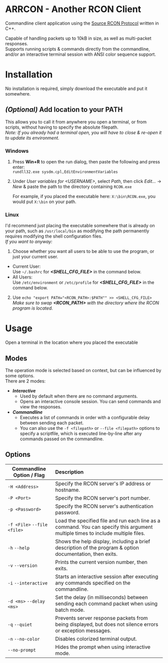 # ARRCON - Another RCON Client
Commandline client application using the [Source RCON Protocol](https://developer.valvesoftware.com/wiki/Source_RCON_Protocol) written in C++.

Capable of handling packets up to 10kB in size, as well as multi-packet responses.  
Supports running scripts & commands directly from the commandline, and/or an interactive terminal session with ANSI color sequence support.

# Installation
No installation is required, simply download the executable and put it somewhere.  

## _(Optional)_ Add location to your PATH
This allows you to call it from anywhere you open a terminal, or from scripts, without having to specify the absolute filepath.  
_Note: If you already had a terminal open, you will have to close & re-open it to update its environment._

### __Windows__
1. Press __Win+R__ to open the run dialog, then paste the following and press enter:  
   `rundll32.exe sysdm.cpl,EditEnvironmentVariables`
2. Under _User variables for \<USERNAME\>_, select _Path_, then click _Edit..._ -> _New_ & paste the path to the directory containing `RCON.exe`

   For example, if you placed the executable here: `X:\bin\RCON.exe`, you would put `X:\bin` on your path.  

### __Linux__
I'd recommend just placing the executable somewhere that is already on your path, such as `/usr/local/bin` as modifying the path permanently requires modifying the shell configuration files.  
_If you want to anyway:_
1. Choose whether you want all users to be able to use the program, or just your current user.
  - Current User:  
    Use `~/.bashrc` for ___\<SHELL_CFG_FILE\>___ in the command below.
  - All Users:  
    Use `/etc/environment` or `/etc/profile` for ___\<SHELL_CFG_FILE\>___ in the command below.
2. Use `echo "export PATH="<RCON_PATH>:$PATH"" >> <SHELL_CFG_FILE>`  
   _Make sure to swap __\<RCON_PATH\>__ with the directory where the RCON program is located._

# Usage

Open a terminal in the location where you placed the executable

## Modes
The operation mode is selected based on context, but can be influenced by some options.  
There are 2 modes:
- ___Interactive___
  - Used by default when there are no command arguments.
  - Opens an interactive console session. You can send commands and view the responses.
- ___Commandline___
  - Executes a list of commands in order with a configurable delay between sending each packet.
  - You can also use the `-f <filepath>` or `--file <filepath>` options to specify a scriptfile, which is executed line-by-line after any commands passed on the commandline.

## Options
| Commandline Option / Flag   | Description                                              |
|-----------------------------|:---                                                      |
|`-H <Address>`               | Specify the RCON server's IP address or hostname.
|`-P <Port>`                  | Specify the RCON server's port number.
|`-p <Password>`              | Specify the RCON server's authentication password.
|`-f <File>` `--file <file>`  | Load the specified file and run each line as a command. You can specify this argument multiple times to include multiple files.
|`-h` `--help`                | Shows the help display, including a brief description of the program & option documentation, then exits.
|`-v` `--version`             | Prints the current version number, then exits.
|`-i` `--interactive`         | Starts an interactive session after executing any commands specified on the commandline.
|`-d <ms>` `--delay <ms>`     | Set the delay (in milliseconds) between sending each command packet when using batch mode.
|`-q` `--quiet`               | Prevents server response packets from being displayed, but does not silence errors or exception messages.
|`-n` `--no-color`            | Disables colorized terminal output.
| `--no-prompt`               | Hides the prompt when using interactive mode.
